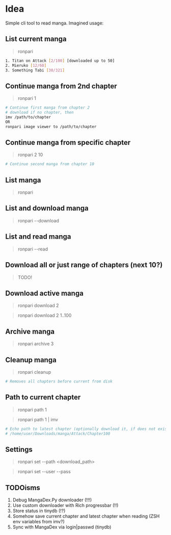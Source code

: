 # Idea

Simple cli tool to read manga. Imagined usage:

## List current manga

> ronpari

```bash
1. Titan on Attack [2/100] [downloaded up to 50]
2. Mieruko [12/60]
3. Something Tabi [30/321]
```

## Continue manga from 2nd chapter

> ronpari 1

```bash
# Continue first manga from chapter 2
# download if no chapter, then
imv /path/to/chapter
OR
ronpari image viewer to /path/to/chapter
```

## Continue manga from specific chapter

> ronpari 2 10

```bash
# Continue second manga from chapter 10
```

## List manga

> ronpari <manga name>

## List and download manga

> ronpari <manga name> --download

## List and read manga

> ronpari <manga name> --read

## Download all or just range of chapters (next 10?)

> TODO!

## Download active manga

> ronpari download 2

> ronpari download 2 1..100

## Archive manga

> ronpari archive 3

## Cleanup manga

> ronpari cleanup

```bash
# Removes all chapters before current from disk
```

## Path to current chapter

> ronpari path 1

> ronpari path 1 | imv

```bash
# Echo path to latest chapter (optionally download it, if does not exist)
# /home/user/Downloads/manga/Attack/Chapter100
```

## Settings

> ronpari set --path <download_path>

> ronpari set --user <user> --pass <pass>

## TODOisms

1. Debug MangaDex.Py downloader (!!!)
2. Use custom downloader with Rich progressbar (!!)
3. Store status in tinydb (!?)
4. Somehow save current chapter and latest chapter when reading (ZSH env variables from imv?)
5. Sync with MangaDex via login|passwd (tinydb)
